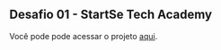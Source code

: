 ## Desafio 01 - StartSe Tech Academy

Você pode pode acessar o projeto <a href="http://portfolio-luana-card.vercel.app/">aqui</a>.